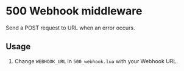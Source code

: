 # 500 Webhook middleware

Send a POST request to URL when an error occurs.

## Usage

1. Change `WEBHOOK_URL` in `500_webhook.lua` with your Webhook URL.

